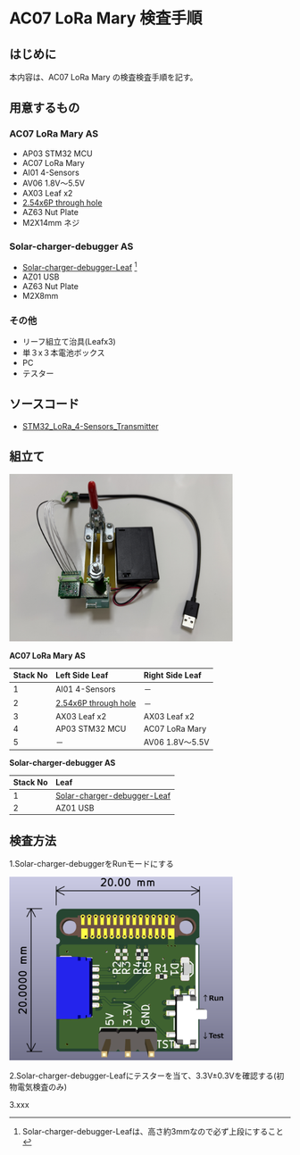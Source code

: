# AC07 LoRa Mary 検査手順
## はじめに
本内容は、AC07 LoRa Mary の検査検査手順を記す。
## 用意するもの
### AC07 LoRa Mary AS
* AP03 STM32 MCU
* AC07 LoRa Mary
* AI01 4-Sensors
* AV06 1.8V～5.5V
* AX03 Leaf x2
* [2.54x6P through hole](https://github.com/Leafony/HW-Design-Files/tree/master/2.54x6P_through_hole)
* AZ63 Nut Plate
* M2X14mm ネジ
### Solar-charger-debugger AS
* [Solar-charger-debugger-Leaf](https://github.com/Leafony/HW-Design-Files/tree/master/Solar-charger-debugger-Leaf) [^1]
* AZ01 USB
* AZ63 Nut Plate
* M2X8mm  
[^1]:Solar-charger-debugger-Leafは、高さ約3mmなので必ず上段にすること
### その他
* リーフ組立て治具(Leafx3)
* 単３x３本電池ボックス
* PC
* テスター
## ソースコード
* [STM32_LoRa_4-Sensors_Transmitter](https://github.com/Leafony/Sample-Sketches/tree/master/STM32_LoRa_4-Sensors_Transmitter)
## 組立て
<img src="./docs/L3Jig_LTE-M.jpg" width="400" />

**AC07 LoRa Mary AS**</br>

|Stack No| Left Side Leaf| Right Side Leaf |
| :---  | :--- | :--- |
|1 |   AI01 4-Sensors | － |
|2|  [2.54x6P through hole](https://github.com/Leafony/HW-Design-Files/tree/master/2.54x6P_through_hole) | － | 
|3|  AX03 Leaf x2 | AX03 Leaf x2| 
|4|  AP03 STM32 MCU | AC07 LoRa Mary | 
|5|  － | AV06 1.8V～5.5V | 

**Solar-charger-debugger AS**</br>

|Stack No| Leaf | 
| :---  | :--- | 
|1 |   [Solar-charger-debugger-Leaf](https://github.com/Leafony/HW-Design-Files/tree/master/Solar-charger-debugger-Leaf) |
|2|  AZ01 USB| 
## 検査方法
1.Solar-charger-debuggerをRunモードにする

<img src="./docs/Solar-charger-debugger-Leaf_3d.png" width="400" />

2.Solar-charger-debugger-Leafにテスターを当て、3.3V±0.3Vを確認する(初物電気検査のみ)
 
3.xxx
